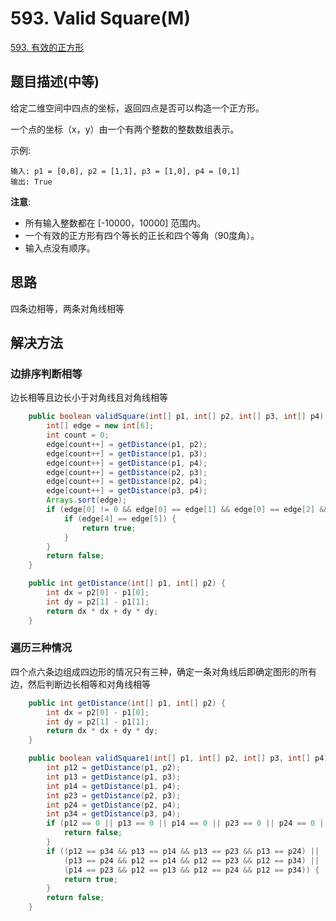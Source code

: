 
# 593. Valid Square(M)
 
[593. 有效的正方形](https://leetcode-cn.com/problems/valid-square/)

## 题目描述(中等)

给定二维空间中四点的坐标，返回四点是否可以构造一个正方形。

一个点的坐标（x，y）由一个有两个整数的整数数组表示。

示例:
```
输入: p1 = [0,0], p2 = [1,1], p3 = [1,0], p4 = [0,1]
输出: True
```

**注意**:
- 所有输入整数都在 [-10000，10000] 范围内。
- 一个有效的正方形有四个等长的正长和四个等角（90度角）。
- 输入点没有顺序。


## 思路

四条边相等，两条对角线相等

## 解决方法

### 边排序判断相等

边长相等且边长小于对角线且对角线相等

```java
    public boolean validSquare(int[] p1, int[] p2, int[] p3, int[] p4) {
        int[] edge = new int[6];
        int count = 0;
        edge[count++] = getDistance(p1, p2);
        edge[count++] = getDistance(p1, p3);
        edge[count++] = getDistance(p1, p4);
        edge[count++] = getDistance(p2, p3);
        edge[count++] = getDistance(p2, p4);
        edge[count++] = getDistance(p3, p4);
        Arrays.sort(edge);
        if (edge[0] != 0 && edge[0] == edge[1] && edge[0] == edge[2] && edge[0] == edge[3]) {
            if (edge[4] == edge[5]) {
                return true;
            }
        }
        return false;
    }

    public int getDistance(int[] p1, int[] p2) {
        int dx = p2[0] - p1[0];
        int dy = p2[1] - p1[1];
        return dx * dx + dy * dy;
    }

```

### 遍历三种情况

四个点六条边组成四边形的情况只有三种，确定一条对角线后即确定图形的所有边，然后判断边长相等和对角线相等

```java
    public int getDistance(int[] p1, int[] p2) {
        int dx = p2[0] - p1[0];
        int dy = p2[1] - p1[1];
        return dx * dx + dy * dy;
    }

    public boolean validSquare1(int[] p1, int[] p2, int[] p3, int[] p4) {
        int p12 = getDistance(p1, p2);
        int p13 = getDistance(p1, p3);
        int p14 = getDistance(p1, p4);
        int p23 = getDistance(p2, p3);
        int p24 = getDistance(p2, p4);
        int p34 = getDistance(p3, p4);
        if (p12 == 0 || p13 == 0 || p14 == 0 || p23 == 0 || p24 == 0 || p34 == 0) {
            return false;
        }
        if ((p12 == p34 && p13 == p14 && p13 == p23 && p13 == p24) ||
            (p13 == p24 && p12 == p14 && p12 == p23 && p12 == p34) ||
            (p14 == p23 && p12 == p13 && p12 == p24 && p12 == p34)) {
            return true;
        }
        return false;
    }
```